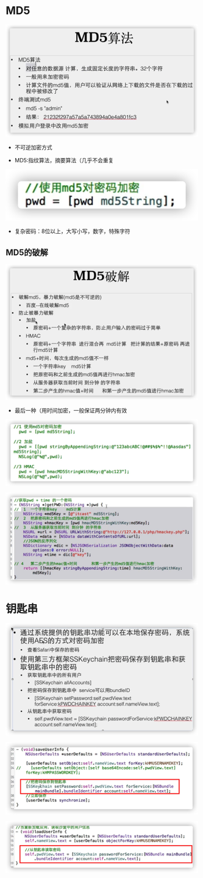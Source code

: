# MD5

![image-20211103203543068](%E7%AC%94%E8%AE%B0.assets/image-20211103203543068.png)

- 不可逆加密方式

- MD5:指纹算法，摘要算法（几乎不会重复

![image-20211103204640307](%E7%AC%94%E8%AE%B0.assets/image-20211103204640307.png)

- 复杂密码：8位以上，大写小写，数字，特殊字符

## MD5的破解

![image-20211103220502934](%E7%AC%94%E8%AE%B0.assets/image-20211103220502934.png)

- 最后一种（用时间加密，一般保证两分钟内有效

![image-20211103222840978](%E7%AC%94%E8%AE%B0.assets/image-20211103222840978.png)

![image-20211103223440418](%E7%AC%94%E8%AE%B0.assets/image-20211103223440418.png)

# 钥匙串

![image-20211103224949927](%E7%AC%94%E8%AE%B0.assets/image-20211103224949927.png)

![image-20211103225700659](%E7%AC%94%E8%AE%B0.assets/image-20211103225700659.png)

![image-20211103225824767](%E7%AC%94%E8%AE%B0.assets/image-20211103225824767.png)

